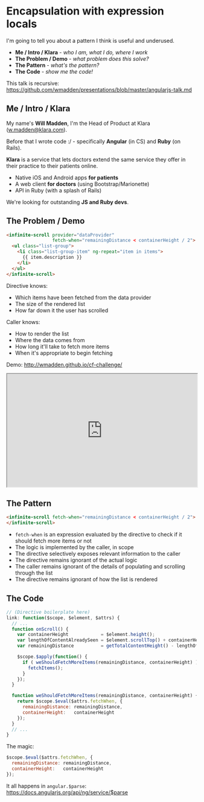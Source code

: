 # Encapsulation with expression locals

I'm going to tell you about a pattern I think is useful and underused.

- **Me / Intro / Klara** - *who I am, what I do, where I work*
- **The Problem / Demo** - *what problem does this solve?*
- **The Pattern** - *what's the pattern?*
- **The Code** - *show me the code!*

This talk is recursive: https://github.com/wmadden/presentations/blob/master/angularjs-talk.md

## Me / Intro / Klara

My name's **Will Madden**, I'm the Head of Product at Klara ([w.madden@klara.com](mailto:w.madden@klara.com)).

Before that I wrote code :/ - specifically **Angular** (in CS) and **Ruby** (on Rails).

**Klara** is a service that lets doctors extend the same service they offer in their practice to their patients online.

- Native iOS and Android apps **for patients**
- A web client **for doctors** (using Bootstrap/Marionette)
- API in Ruby (with a splash of Rails)

We're looking for outstanding **JS and Ruby devs**.

## The Problem / Demo

```html
<infinite-scroll provider="dataProvider"
                 fetch-when="remainingDistance < containerHeight / 2">
  <ul class="list-group">
    <li class="list-group-item" ng-repeat="item in items">
      {{ item.description }}
    </li>
  </ul>
</infinite-scroll>
```

Directive knows:
- Which items have been fetched from the data provider
- The size of the rendered list
- How far down it the user has scrolled

Caller knows:
- How to render the list
- Where the data comes from
- How long it'll take to fetch more items
- When it's appropriate to begin fetching

Demo: http://wmadden.github.io/cf-challenge/

<iframe style="width: 100%; height: 300px;" src="http://wmadden.github.io/cf-challenge/"></iframe>

## The Pattern

```html
<infinite-scroll fetch-when="remainingDistance < containerHeight / 2">
</infinite-scroll>
```

- `fetch-when` is an expression evaluated by the directive to check if it should fetch more items or not
- The logic is implemented by the caller, in scope
- The directive selectively exposes relevant information to the caller
- The directive remains ignorant of the actual logic
- The caller remains ignorant of the details of populating and scrolling through the list
- The directive remains ignorant of how the list is rendered

## The Code

```javascript
// (Directive boilerplate here)
link: function($scope, $element, $attrs) {
  // ...
  function onScroll() {
    var containerHeight            = $element.height();
    var lengthOfContentAlreadySeen = $element.scrollTop() + containerHeight;
    var remainingDistance          = getTotalContentHeight() - lengthOfContentAlreadySeen;

    $scope.$apply(function() {
      if ( weShouldFetchMoreItems(remainingDistance, containerHeight) ) {
        fetchItems();
      }
    });
  }

  function weShouldFetchMoreItems(remainingDistance, containerHeight) {
    return $scope.$eval($attrs.fetchWhen, {
      remainingDistance: remainingDistance,
      containerHeight:   containerHeight
    });
  }
  // ...
}
```

The magic:

```javascript
$scope.$eval($attrs.fetchWhen, {
  remainingDistance: remainingDistance,
  containerHeight:   containerHeight
});
```

It all happens in `angular.$parse`: https://docs.angularjs.org/api/ng/service/$parse
